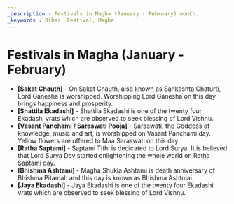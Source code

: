 ```yaml
---
_description : Festivals in Magha (January - February) month.
_keywords : Bihar, Festival, Magha
---
```


# Festivals in Magha (January - February)

- **[Sakat Chauth]** - On Sakat Chauth, also known as Sankashta Chaturti, Lord Ganesha is worshipped. Worshipping Lord Ganesha on this day brings happiness and prosperity.
- **[Shattila Ekadashi]** - Shattila Ekadashi is one of the twenty four Ekadashi vrats which are observed to seek blessing of Lord Vishnu.
- **[Vasant Panchami / Saraswati Pooja]** - Saraswati, the Goddess of knowledge, music and art, is worshipped on Vasant Panchami day. Yellow flowers are offered to Maa Saraswati on this day.
- **[Ratha Saptami]** - Saptami Tithi is dedicated to Lord Surya. It is believed that Lord Surya Dev started enlightening the whole world on Ratha Saptami day.
- **[Bhishma Ashtami]** - Magha Shukla Ashtami is death anniversary of Bhishma Pitamah and this day is known as Bhishma Ashtmai.
- **[Jaya Ekadashi]** - Jaya Ekadashi is one of the twenty four Ekadashi vrats which are observed to seek blessing of Lord Vishnu.
